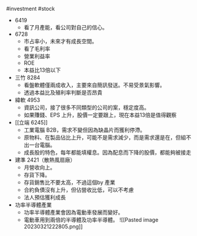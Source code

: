 #investment #stock

-   6419
	-   看了月產能，看公司對自己的信心。
-   6728
	-   市占率小，未來才有成長空間。
	-   看了毛利率
	-   營業利益率
	-   ROE
	-   本益比13倍以下
-   三竹 8284
	-   看盤軟體僅兩成收入，主要來自簡訊發送。不易受景氣影響。
	-   透過本益比及殖利率判斷是否昂貴
-   緯軟 4953
	-   資訊公司，接了很多不同類型的公司的案，穩定度高。
	-   如果賺錢、EPS 上升，股價一定要跟上，現在本益13倍是值得觀察
-   [[立端 6245]]
	-   工業電腦 B2B，需求不變但因為缺晶片而獲利停滯。
	-   原物料、在製品佔比上升，可能不是需求減少，而是需求還是在，但組不出一台電腦。
	-   成長股的特色，每年都能填權息。因為配息而下降的股價，都能夠被接走
-  建準 2421（散熱風扇廠）
	-   月營收向上。
	-   存貨下降。
	-   存貨銷售比不要太高，不過這個by 產業
	-   合約負債沒有上升，但佔營收比低，可以不考慮
	-   法人預估獲利成長
- 功率半導體產業
	- 功率半導體產業會因為電動車發展而變好。
	- 電動車用到兩倍的半導體及功率半導體。
	![[Pasted image 20230321222805.png]]